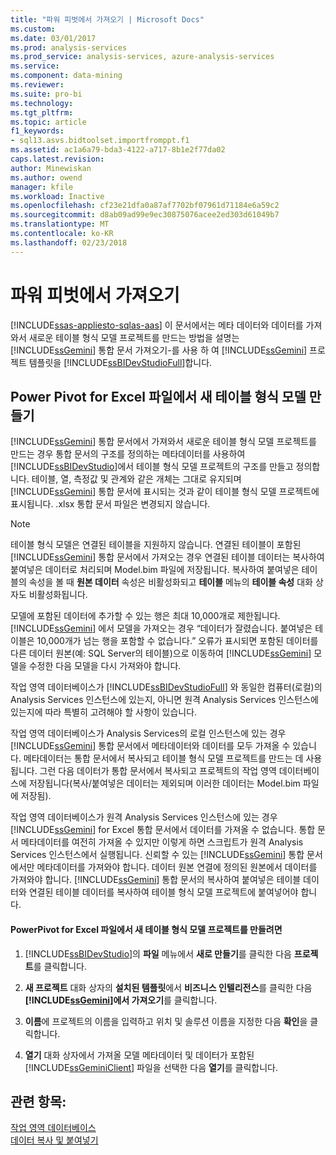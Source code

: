 ```yaml
---
title: "파워 피벗에서 가져오기 | Microsoft Docs"
ms.custom: 
ms.date: 03/01/2017
ms.prod: analysis-services
ms.prod_service: analysis-services, azure-analysis-services
ms.service: 
ms.component: data-mining
ms.reviewer: 
ms.suite: pro-bi
ms.technology: 
ms.tgt_pltfrm: 
ms.topic: article
f1_keywords:
- sql13.asvs.bidtoolset.importfromppt.f1
ms.assetid: ac1a6a79-bda3-4122-a717-8b1e2f77da02
caps.latest.revision: 
author: Minewiskan
ms.author: owend
manager: kfile
ms.workload: Inactive
ms.openlocfilehash: cf23e21dfa0a87af7702bf07961d71184e6a59c2
ms.sourcegitcommit: d8ab09ad99e9ec30875076acee2ed303d61049b7
ms.translationtype: MT
ms.contentlocale: ko-KR
ms.lasthandoff: 02/23/2018
---
```

# <a name="import-from-power-pivot"></a>파워 피벗에서 가져오기 
[!INCLUDE[ssas-appliesto-sqlas-aas](../../includes/ssas-appliesto-sqlas-aas.md)]
이 문서에서는 메타 데이터와 데이터를 가져와서 새로운 테이블 형식 모델 프로젝트를 만드는 방법을 설명는 [!INCLUDE[ssGemini](../../includes/ssgemini-md.md)] 통합 문서 가져오기-를 사용 하 여 [!INCLUDE[ssGemini](../../includes/ssgemini-md.md)] 프로젝트 템플릿을 [!INCLUDE[ssBIDevStudioFull](../../includes/ssbidevstudiofull-md.md)]합니다.  
  
## <a name="create-a-new-tabular-model-from-a-power-pivot-for-excel-file"></a>Power Pivot for Excel 파일에서 새 테이블 형식 모델 만들기  
 [!INCLUDE[ssGemini](../../includes/ssgemini-md.md)] 통합 문서에서 가져와서 새로운 테이블 형식 모델 프로젝트를 만드는 경우 통합 문서의 구조를 정의하는 메타데이터를 사용하여 [!INCLUDE[ssBIDevStudio](../../includes/ssbidevstudio-md.md)]에서 테이블 형식 모델 프로젝트의 구조를 만들고 정의합니다. 테이블, 열, 측정값 및 관계와 같은 개체는 그대로 유지되며 [!INCLUDE[ssGemini](../../includes/ssgemini-md.md)] 통합 문서에 표시되는 것과 같이 테이블 형식 모델 프로젝트에 표시됩니다. .xlsx 통합 문서 파일은 변경되지 않습니다.  
  
> [!NOTE]  
>  테이블 형식 모델은 연결된 테이블을 지원하지 않습니다. 연결된 테이블이 포함된 [!INCLUDE[ssGemini](../../includes/ssgemini-md.md)] 통합 문서에서 가져오는 경우 연결된 테이블 데이터는 복사하여 붙여넣은 데이터로 처리되며 Model.bim 파일에 저장됩니다. 복사하여 붙여넣은 테이블의 속성을 볼 때 **원본 데이터** 속성은 비활성화되고 **테이블** 메뉴의 **테이블 속성** 대화 상자도 비활성화됩니다.  
>   
>  모델에 포함된 데이터에 추가할 수 있는 행은 최대 10,000개로 제한됩니다. [!INCLUDE[ssGemini](../../includes/ssgemini-md.md)] 에서 모델을 가져오는 경우 “데이터가 잘렸습니다. 붙여넣은 테이블은 10,000개가 넘는 행을 포함할 수 없습니다.” 오류가 표시되면 포함된 데이터를 다른 데이터 원본(예: SQL Server의 테이블)으로 이동하여 [!INCLUDE[ssGemini](../../includes/ssgemini-md.md)] 모델을 수정한 다음 모델을 다시 가져와야 합니다.  
  
 작업 영역 데이터베이스가 [!INCLUDE[ssBIDevStudioFull](../../includes/ssbidevstudiofull-md.md)] 와 동일한 컴퓨터(로컬)의 Analysis Services 인스턴스에 있는지, 아니면 원격 Analysis Services 인스턴스에 있는지에 따라 특별히 고려해야 할 사항이 있습니다.  
  
 작업 영역 데이터베이스가 Analysis Services의 로컬 인스턴스에 있는 경우 [!INCLUDE[ssGemini](../../includes/ssgemini-md.md)] 통합 문서에서 메타데이터와 데이터를 모두 가져올 수 있습니다. 메타데이터는 통합 문서에서 복사되고 테이블 형식 모델 프로젝트를 만드는 데 사용됩니다. 그런 다음 데이터가 통합 문서에서 복사되고 프로젝트의 작업 영역 데이터베이스에 저장됩니다(복사/붙여넣은 데이터는 제외되며 이러한 데이터는 Model.bim 파일에 저장됨).  
  
 작업 영역 데이터베이스가 원격 Analysis Services 인스턴스에 있는 경우 [!INCLUDE[ssGemini](../../includes/ssgemini-md.md)] for Excel 통합 문서에서 데이터를 가져올 수 없습니다. 통합 문서 메타데이터를 여전히 가져올 수 있지만 이렇게 하면 스크립트가 원격 Analysis Services 인스턴스에서 실행됩니다. 신뢰할 수 있는 [!INCLUDE[ssGemini](../../includes/ssgemini-md.md)] 통합 문서에서만 메타데이터를 가져와야 합니다. 데이터 원본 연결에 정의된 원본에서 데이터를 가져와야 합니다. [!INCLUDE[ssGemini](../../includes/ssgemini-md.md)] 통합 문서의 복사하여 붙여넣은 테이블 데이터와 연결된 테이블 데이터를 복사하여 테이블 형식 모델 프로젝트에 붙여넣어야 합니다.  
  
#### <a name="to-create-a-new-tabular-model-project-from-a-power-pivot-for-excel-file"></a>PowerPivot for Excel 파일에서 새 테이블 형식 모델 프로젝트를 만들려면  
  
1.  [!INCLUDE[ssBIDevStudio](../../includes/ssbidevstudio-md.md)]의 **파일** 메뉴에서 **새로 만들기**를 클릭한 다음 **프로젝트**를 클릭합니다.  
  
2.  **새 프로젝트** 대화 상자의 **설치된 템플릿**에서 **비즈니스 인텔리전스**를 클릭한 다음 **[!INCLUDE[ssGemini](../../includes/ssgemini-md.md)]에서 가져오기**를 클릭합니다.  
  
3.  **이름**에 프로젝트의 이름을 입력하고 위치 및 솔루션 이름을 지정한 다음 **확인**을 클릭합니다.  
  
4.  **열기** 대화 상자에서 가져올 모델 메타데이터 및 데이터가 포함된 [!INCLUDE[ssGeminiClient](../../includes/ssgeminiclient-md.md)] 파일을 선택한 다음 **열기**를 클릭합니다.  
  
## <a name="see-also"></a>관련 항목:  
 [작업 영역 데이터베이스](../../analysis-services/tabular-models/workspace-database-ssas-tabular.md)   
 [데이터 복사 및 붙여넣기](../../analysis-services/tabular-models/ssas-import-data-copy-and-paste-data.md)  
  
  
